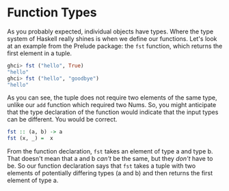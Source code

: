 # Function Types

As you probably expected, individual objects have types. Where the type system of Haskell really shines is when we define our functions. Let's look at an example from the Prelude package: the `fst` function, which returns the first element in a tuple.

```haskell
ghci> fst ("hello", True)
"hello"
ghci> fst ("hello", "goodbye")
"hello"
```

As you can see, the tuple does not require two elements of the same type, unlike our `add` function which required two Nums. So, you might anticipate that the type declaration of the function would indicate that the input types can be different. You would be correct.

```haskell
fst :: (a, b) -> a
fst (x, _) =  x
```

From the function declaration, `fst` takes an element of type a and type b. That doesn't mean that a and b *can't* be the same, but they *don't* have to be. So our function declaration says that `fst` takes a tuple with two elements of potentially differing types (a and b) and then returns the first element of type a. 
